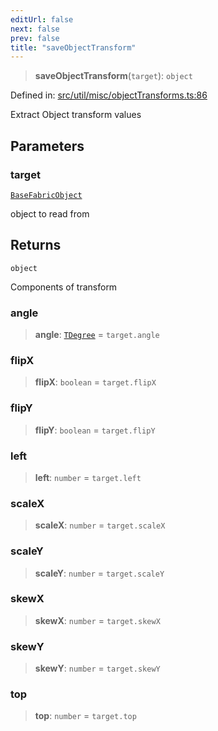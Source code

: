 ```yaml
---
editUrl: false
next: false
prev: false
title: "saveObjectTransform"
---
```


> **saveObjectTransform**(`target`): `object`

Defined in: [src/util/misc/objectTransforms.ts:86](https://github.com/fabricjs/fabric.js/blob/8206f10a405480a7ba988ff6cfdde6412c1f13f8/src/util/misc/objectTransforms.ts#L86)

Extract Object transform values

## Parameters

### target

[`BaseFabricObject`](/api/classes/basefabricobject/)

object to read from

## Returns

`object`

Components of transform

### angle

> **angle**: [`TDegree`](/api/type-aliases/tdegree/) = `target.angle`

### flipX

> **flipX**: `boolean` = `target.flipX`

### flipY

> **flipY**: `boolean` = `target.flipY`

### left

> **left**: `number` = `target.left`

### scaleX

> **scaleX**: `number` = `target.scaleX`

### scaleY

> **scaleY**: `number` = `target.scaleY`

### skewX

> **skewX**: `number` = `target.skewX`

### skewY

> **skewY**: `number` = `target.skewY`

### top

> **top**: `number` = `target.top`
